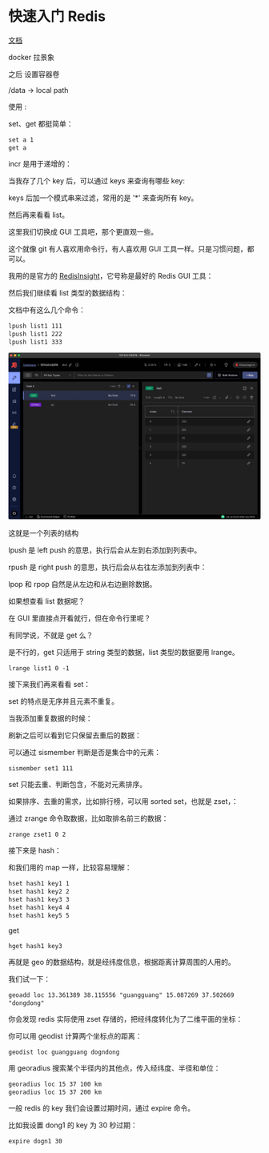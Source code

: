# 快速入门 Redis

[文档](https://redis.io/docs/data-types/strings/)

docker 拉景象

之后 设置容器卷

/data -> local path

使用 :

set、get 都挺简单：

```redis
set a 1
get a
```

incr 是用于递增的：

当我存了几个 key 后，可以通过 keys 来查询有哪些 key:

keys 后加一个模式串来过滤，常用的是 '\*' 来查询所有 key。

然后再来看看 list。

这里我们切换成 GUI 工具吧，那个更直观一些。

这个就像 git 有人喜欢用命令行，有人喜欢用 GUI 工具一样。只是习惯问题，都可以。

我用的是官方的 [RedisInsight](https://redis.io/insight/#insight-form)，它号称是最好的 Redis GUI 工具：

然后我们继续看 list 类型的数据结构：

文档中有这么几个命令：

```redis
lpush list1 111
lpush list1 222
lpush list1 333
```

![](./images/34.快速入门%20Redis/lpush.jpg)

这就是一个列表的结构

lpush 是 left push 的意思，执行后会从左到右添加到列表中。

rpush 是 right push 的意思，执行后会从右往左添加到列表中：

lpop 和 rpop 自然是从左边和从右边删除数据。

如果想查看 list 数据呢？

在 GUI 里直接点开看就行，但在命令行里呢？

有同学说，不就是 get 么？

是不行的，get 只适用于 string 类型的数据，list 类型的数据要用 lrange。

```
lrange list1 0 -1
```

接下来我们再来看看 set：

set 的特点是无序并且元素不重复。

当我添加重复数据的时候：

刷新之后可以看到它只保留去重后的数据：

可以通过 sismember 判断是否是集合中的元素：

```
sismember set1 111
```

set 只能去重、判断包含，不能对元素排序。

如果排序、去重的需求，比如排行榜，可以用 sorted set，也就是 zset，：

通过 zrange 命令取数据，比如取排名前三的数据：

```
zrange zset1 0 2
```

接下来是 hash：

和我们用的 map 一样，比较容易理解：

```
hset hash1 key1 1
hset hash1 key2 2
hset hash1 key3 3
hset hash1 key4 4
hset hash1 key5 5
```

get

```
hget hash1 key3
```

再就是 geo 的数据结构，就是经纬度信息，根据距离计算周围的人用的。

我们试一下：

```
geoadd loc 13.361389 38.115556 "guangguang" 15.087269 37.502669 "dongdong"
```

你会发现 redis 实际使用 zset 存储的，把经纬度转化为了二维平面的坐标：

你可以用 geodist 计算两个坐标点的距离：

```
geodist loc guangguang dogndong
```

用 georadius 搜索某个半径内的其他点，传入经纬度、半径和单位：

```
georadius loc 15 37 100 km
georadius loc 15 37 200 km
```

一般 redis 的 key 我们会设置过期时间，通过 expire 命令。

比如我设置 dong1 的 key 为 30 秒过期：

```
expire dogn1 30
```
